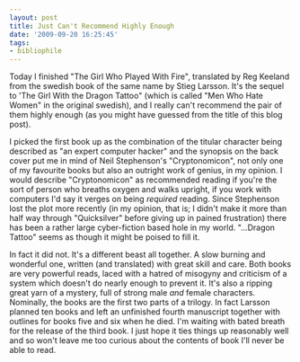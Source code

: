 ```yaml
---
layout: post
title: Just Can't Recommend Highly Enough
date: '2009-09-20 16:25:45'
tags:
- bibliophile
---
```


Today I finished "The Girl Who Played With Fire", translated by Reg Keeland from the swedish book of the same name by Stieg Larsson. It's the sequel to 'The Girl With the Dragon Tattoo" (which is called "Men Who Hate Women" in the original swedish), and I really can't recommend the pair of them highly enough (as you might have guessed from the title of this blog post).  

<!-- More -->

I picked the first book up as the combination of the titular character being described as "an expert computer hacker" and the synopsis on the back cover put me in mind of Neil Stephenson's "Cryptonomicon", not only one of my favourite books but also an outright work of genius, in my opinion. I would describe "Cryptonomicon" as recommended reading if you're the sort of person who breaths oxygen and walks upright, if you work with computers I'd say it verges on being _required_ reading. Since Stephenson lost the plot more recently (in my opinion, that is; I didn't make it more than half way through "Quicksilver" before giving up in pained frustration) there has been a rather large cyber-fiction based hole in my world. "...Dragon Tattoo" seems as though it might be poised to fill it.  

In fact it did not. It's a different beast all together. A slow burning and wonderful one, written (and translated) with great skill and care. Both books are very powerful reads, laced with a hatred of misogyny and criticism of a system which doesn't do nearly enough to prevent it. It's also a ripping great yarn of a mystery, full of strong male _and_ female characters. Nominally, the books are the first two parts of a trilogy. In fact Larsson planned ten books and left an unfinished fourth manuscript together with outlines for books five and six when he died. I'm waiting with bated breath for the release of the third book. I just hope it ties things up reasonably well and so won't leave me too curious about the contents of book I'll never be able to read.  

